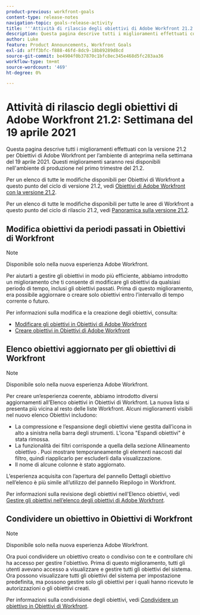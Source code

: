 ```yaml
---
product-previous: workfront-goals
content-type: release-notes
navigation-topic: goals-release-activity
title: '''Attività di rilascio degli obiettivi di Adobe Workfront 21.2: Settimana del 19 aprile 2021"'
description: Questa pagina descrive tutti i miglioramenti effettuati con la versione 21.2 per Obiettivi di Adobe Workfront per l’ambiente di anteprima nella settimana del 19 aprile 2021. Questi miglioramenti saranno resi disponibili nell'ambiente di produzione nel primo trimestre del 21.2.
author: Luke
feature: Product Announcements, Workfront Goals
exl-id: afff3bfc-f888-46fd-8dc9-18b89289d8cd
source-git-commit: be4904f0b37870c1bfc8ec345e468d5fc283aa36
workflow-type: tm+mt
source-wordcount: '469'
ht-degree: 0%

---
```


# Attività di rilascio degli obiettivi di Adobe Workfront 21.2: Settimana del 19 aprile 2021

Questa pagina descrive tutti i miglioramenti effettuati con la versione 21.2 per Obiettivi di Adobe Workfront per l’ambiente di anteprima nella settimana del 19 aprile 2021. Questi miglioramenti saranno resi disponibili nell&#39;ambiente di produzione nel primo trimestre del 21.2.

Per un elenco di tutte le modifiche disponibili per Obiettivi di Workfront a questo punto del ciclo di versione 21.2, vedi [Obiettivi di Adobe Workfront con la versione 21.2](../../../../product-announcements/product-releases/goals-release-activity/goals-21.2-release/goals-release-21-2.md).

Per un elenco di tutte le modifiche disponibili per tutte le aree di Workfront a questo punto del ciclo di rilascio 21.2, vedi [Panoramica sulla versione 21.2](../../../../product-announcements/product-releases/21.2-release-activity/21-2-release-overview.md).

## Modifica obiettivi da periodi passati in Obiettivi di Workfront

>[!NOTE]
>
>Disponibile solo nella nuova esperienza Adobe Workfront.

Per aiutarti a gestire gli obiettivi in modo più efficiente, abbiamo introdotto un miglioramento che ti consente di modificare gli obiettivi da qualsiasi periodo di tempo, inclusi gli obiettivi passati. Prima di questo miglioramento, era possibile aggiornare o creare solo obiettivi entro l’intervallo di tempo corrente o futuro.

Per informazioni sulla modifica e la creazione degli obiettivi, consulta:

* [Modificare gli obiettivi in Obiettivi di Adobe Workfront](../../../../workfront-goals/goal-management/edit-goals.md)
* [Creare obiettivi in Obiettivi di Adobe Workfront](../../../../workfront-goals/goal-management/create-goals.md)

## Elenco obiettivi aggiornato per gli obiettivi di Workfront

>[!NOTE]
>
>Disponibile solo nella nuova esperienza Adobe Workfront.

Per creare un’esperienza coerente, abbiamo introdotto diversi aggiornamenti all’Elenco obiettivi in Obiettivi di Workfront. La nuova lista si presenta più vicina al resto delle liste Workfront. Alcuni miglioramenti visibili nel nuovo elenco Obiettivi includono:

* La compressione e l’espansione degli obiettivi viene gestita dall’icona in alto a sinistra nella barra degli strumenti. L’icona &quot;Espandi obiettivi&quot; è stata rimossa.
* La funzionalità dei filtri corrisponde a quella della sezione Allineamento obiettivo . Puoi mostrare temporaneamente gli elementi nascosti dal filtro, quindi riapplicarlo per escluderli dalla visualizzazione.
* Il nome di alcune colonne è stato aggiornato.

L’esperienza acquisita con l’apertura del pannello Dettagli obiettivo nell’elenco è più simile all’utilizzo del pannello Riepilogo in Workfront.

Per informazioni sulla revisione degli obiettivi nell&#39;Elenco obiettivi, vedi [Gestire gli obiettivi nell’elenco degli obiettivi di Adobe Workfront](../../../../workfront-goals/goal-review-and-workfront-goals-sections/manage-goals-in-goal-list.md).

## Condividere un obiettivo in Obiettivi di Workfront

>[!NOTE]
>
>Disponibile solo nella nuova esperienza Adobe Workfront.

Ora puoi condividere un obiettivo creato o condiviso con te e controllare chi ha accesso per gestire l&#39;obiettivo. Prima di questo miglioramento, tutti gli utenti avevano accesso a visualizzare e gestire tutti gli obiettivi del sistema. Ora possono visualizzare tutti gli obiettivi del sistema per impostazione predefinita, ma possono gestire solo gli obiettivi per i quali hanno ricevuto le autorizzazioni o gli obiettivi creati.

Per informazioni sulla condivisione degli obiettivi, vedi [Condividere un obiettivo in Obiettivi di Workfront](../../../../workfront-goals/workfront-goals-settings/share-a-goal.md).

